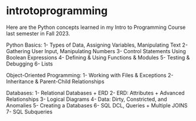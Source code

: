 # introtoprogramming

Here are the Python concepts learned in my Intro to Programming Course last semester in Fall 2023.

Python Basics: 
1- Types of Data, Assigning Variables, Manipulating Text 
2- Gathering User Input, Manipulating Numbers 
3- Control Statements Using Boolean Expressions 
4- Defining & Using Functions & Modules 
5- Testing & Debugging 
6- Lists 

Object-Oriented Programming: 
1- Working with Files & Exceptions 
2- Inheritance & Parent-Child Relationships 

Databases: 
1- Relational Databases + ERD
2- ERD: Attributes + Advanced Relationships 
3- Logical Diagrams 
4- Data: Dirty, Constricted, and Anomalies
5- Creating a Databases
6- SQL DCL, Queries + Multiple JOINS 
7- SQL Subqueries
